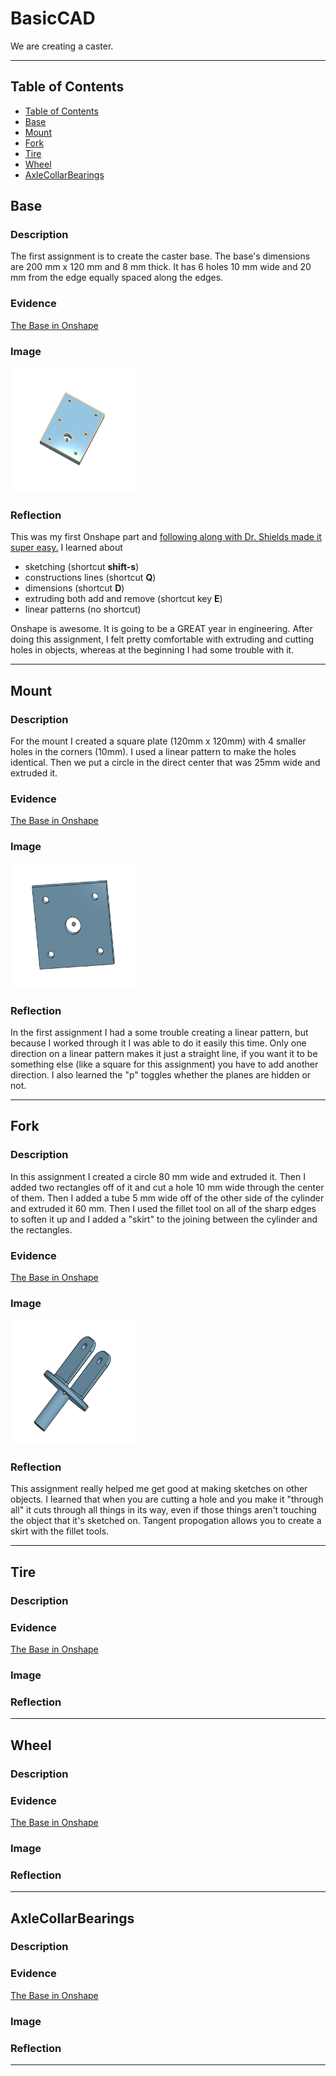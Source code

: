 
# BasicCAD

We are creating a caster.

---
## Table of Contents
* [Table of Contents](#Table-of-Contents)
* [Base](#Base)
* [Mount](#Mount)
* [Fork](#Fork)
* [Tire](#Tire)
* [Wheel](#Wheel)
* [AxleCollarBearings](#AxleCollarBearings)

## Base

### Description

The first assignment is to create the caster base.  The base's dimensions are 200 mm x 120 mm and 8 mm thick.  It has 6 holes 10 mm wide and 20 mm from the edge equally spaced along the edges.

### Evidence
[The Base in Onshape](https://cvilleschools.onshape.com/documents/e1c8a17c4a69732c5bb9e3c6/w/10366582a3f14d4162af59ea/e/6ab31af2a83ea11aa6d2b0b8)

### Image

<img src="Images/Base.png" alt="Mount Screenshot" width="200" height="200">

### Reflection

This was my first Onshape part and [following along with Dr. Shields made it super easy.](https://www.youtube.com/watch?v=93BFUD-HAG8&feature=emb_title&scrlybrkr=5670f0b4)  I learned about 
* sketching (shortcut **shift-s**)
* constructions lines (shortcut **Q**)
* dimensions (shortcut **D**)
* extruding both add and remove (shortcut key **E**)
* linear patterns (no shortcut)

Onshape is awesome. It is going to be a GREAT year in engineering. After doing this assignment, I felt pretty comfortable with extruding and cutting holes in objects, whereas at the beginning I had some trouble with it.

---


## Mount

### Description

For the mount I created a square plate (120mm x 120mm) with 4 smaller holes in the corners (10mm). I used a linear pattern to make the holes identical. Then we put a circle in the direct center that was 25mm wide and extruded it.

### Evidence

[The Base in Onshape](https://cvilleschools.onshape.com/documents/e1c8a17c4a69732c5bb9e3c6/w/10366582a3f14d4162af59ea/e/6ab31af2a83ea11aa6d2b0b8)

### Image

<img src="Images/Mount.png" alt="Mount Screenshot" width="200" height="200">

### Reflection

In the first assignment I had a some trouble creating a linear pattern, but because I worked through it I was able to do it easily this time. Only one direction on a linear pattern makes it just a straight line, if you want it to be something else (like a square for this assignment) you have to add another direction. I also learned the "p" toggles whether the planes are hidden or not.

---


## Fork

### Description
 
In this assignment I created a circle 80 mm wide and extruded it. Then I added two rectangles off of it and cut a hole 10 mm wide through the center of them. Then I added a tube 5 mm wide off of the other side of the cylinder and extruded it 60 mm. Then I used the fillet tool on all of the sharp edges to soften it up and I added a "skirt" to the joining between the cylinder and the rectangles.

### Evidence

[The Base in Onshape](https://cvilleschools.onshape.com/documents/e1c8a17c4a69732c5bb9e3c6/w/10366582a3f14d4162af59ea/e/6ab31af2a83ea11aa6d2b0b8)

### Image

<img src="Images/Fork.png" alt="Mount Screenshot" width="200" height="200">

### Reflection

This assignment really helped me get good at making sketches on other objects. I learned that when you are cutting a hole and you make it "through all" it cuts through all things in its way, even if those things aren't touching the object that it's sketched on. Tangent propogation allows you to create a skirt with the fillet tools. 

---


## Tire

### Description

### Evidence

[The Base in Onshape](https://cvilleschools.onshape.com/documents/e1c8a17c4a69732c5bb9e3c6/w/10366582a3f14d4162af59ea/e/6ab31af2a83ea11aa6d2b0b8)

### Image

### Reflection

---


## Wheel

### Description

### Evidence

[The Base in Onshape](https://cvilleschools.onshape.com/documents/e1c8a17c4a69732c5bb9e3c6/w/10366582a3f14d4162af59ea/e/6ab31af2a83ea11aa6d2b0b8)

### Image

### Reflection

---


## AxleCollarBearings

### Description

### Evidence

[The Base in Onshape](https://cvilleschools.onshape.com/documents/e1c8a17c4a69732c5bb9e3c6/w/10366582a3f14d4162af59ea/e/6ab31af2a83ea11aa6d2b0b8)

### Image

### Reflection

---
